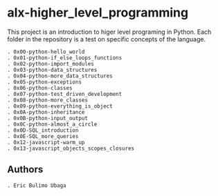 # alx-higher_level_programming

This project is an introduction to higer level programing in Python.
Each folder in the repository is a test on specific concepts of the language.

	. 0x00-python-hello_world
	. 0x01-python-if_else_loops_functions
	. 0x02-python-import_modules
	. 0x03-python-data_structures
    . 0x04-python-more_data_structures
    . 0x05-python-exceptions
    . 0x06-python-classes
    . 0x07-python-test_driven_development
    . 0x08-python-more_classes
    . 0x09-python-everything_is_object
    . 0x0A-python-inheritance
    . 0x0B-python-input_output
    . 0x0C-python-almost_a_circle
    . 0x0D-SQL_introduction
    . 0x0E-SQL_more_queries
    . 0x12-javascript-warm_up
    . 0x13-javascript_objects_scopes_closures

## Authors

	. Eric Bulimo Ubaga

